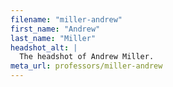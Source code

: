 ```yaml
---
filename: "miller-andrew"
first_name: "Andrew"
last_name: "Miller"
headshot_alt: |
  The headshot of Andrew Miller.
meta_url: professors/miller-andrew
---
```

